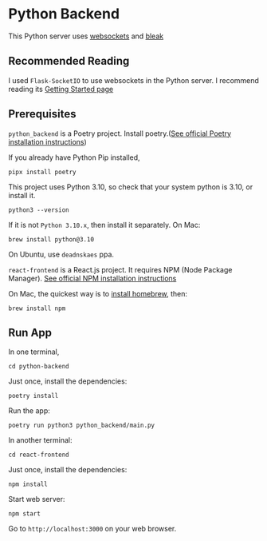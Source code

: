 # Python Backend

This Python server uses [websockets](https://websockets.readthedocs.io/en/stable/) and [bleak](https://bleak.readthedocs.io/en/latest/)

## Recommended Reading

I used `Flask-SocketIO` to use websockets in the Python server. I recommend reading its [Getting Started page](https://flask-socketio.readthedocs.io/en/latest/getting_started.html)

## Prerequisites

`python_backend` is a Poetry project. Install poetry.([See official Poetry installation instructions](https://python-poetry.org/docs/))

If you already have Python Pip installed,
```
pipx install poetry
```

This project uses Python 3.10, so check that your system python is 3.10, or install it.
```
python3 --version
```
If it is not `Python 3.10.x`, then install it separately. On Mac:
```
brew install python@3.10
```
On Ubuntu, use `deadnskaes` ppa.

`react-frontend` is a React.js project. It requires NPM (Node Package Manager). [See official NPM installation instructions](https://docs.npmjs.com/downloading-and-installing-node-js-and-npm)

On Mac, the quickest way is to [install homebrew](https://brew.sh/), then:
```
brew install npm
```

## Run App

In one terminal,
```
cd python-backend
```

Just once, install the dependencies:
```
poetry install
```

Run the app:
```
poetry run python3 python_backend/main.py
```

In another terminal:
```
cd react-frontend
```

Just once, install the dependencies:
```
npm install
```

Start web server:
```
npm start
```
Go to `http://localhost:3000` on your web browser.
